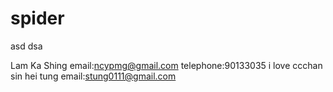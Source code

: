 # spider
asd
dsa

Lam Ka Shing  email:ncypmg@gmail.com  telephone:90133035
 i love ccchan
sin hei tung email:stung0111@gmail.com
